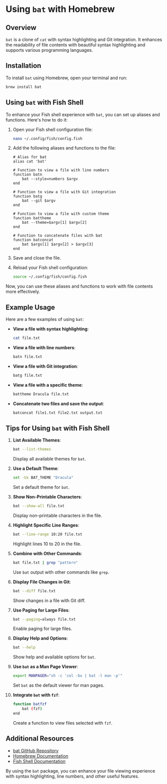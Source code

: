 
# Using `bat` with Homebrew

## Overview

`bat` is a clone of `cat` with syntax highlighting and Git integration. It enhances the readability of file contents with beautiful syntax highlighting and supports various programming languages.

## Installation

To install `bat` using Homebrew, open your terminal and run:

```sh
brew install bat
```

## Using `bat` with Fish Shell

To enhance your Fish shell experience with `bat`, you can set up aliases and functions. Here's how to do it:

1. Open your Fish shell configuration file:
   ```sh
   nano ~/.config/fish/config.fish
   ```

2. Add the following aliases and functions to the file:
   ```fish
   # Alias for bat
   alias cat 'bat'

   # Function to view a file with line numbers
   function batn
       bat --style=numbers $argv
   end

   # Function to view a file with Git integration
   function batg
       bat --git $argv
   end

   # Function to view a file with custom theme
   function battheme
       bat --theme=$argv[1] $argv[2]
   end

   # Function to concatenate files with bat
   function batconcat
       bat $argv[1] $argv[2] > $argv[3]
   end
   ```

3. Save and close the file.

4. Reload your Fish shell configuration:
   ```sh
   source ~/.config/fish/config.fish
   ```

Now, you can use these aliases and functions to work with file contents more effectively.

## Example Usage

Here are a few examples of using `bat`:

- **View a file with syntax highlighting**:
  ```sh
  cat file.txt
  ```

- **View a file with line numbers**:
  ```sh
  batn file.txt
  ```

- **View a file with Git integration**:
  ```sh
  batg file.txt
  ```

- **View a file with a specific theme**:
  ```sh
  battheme Dracula file.txt
  ```

- **Concatenate two files and save the output**:
  ```sh
  batconcat file1.txt file2.txt output.txt
  ```

## Tips for Using `bat` with Fish Shell

1. **List Available Themes**:
   ```sh
   bat --list-themes
   ```
   Display all available themes for `bat`.

2. **Use a Default Theme**:
   ```sh
   set -Ux BAT_THEME "Dracula"
   ```
   Set a default theme for `bat`.

3. **Show Non-Printable Characters**:
   ```sh
   bat --show-all file.txt
   ```
   Display non-printable characters in the file.

4. **Highlight Specific Line Ranges**:
   ```sh
   bat --line-range 10:20 file.txt
   ```
   Highlight lines 10 to 20 in the file.

5. **Combine with Other Commands**:
   ```sh
   bat file.txt | grep "pattern"
   ```
   Use `bat` output with other commands like `grep`.

6. **Display File Changes in Git**:
   ```sh
   bat --diff file.txt
   ```
   Show changes in a file with Git diff.

7. **Use Paging for Large Files**:
   ```sh
   bat --paging=always file.txt
   ```
   Enable paging for large files.

8. **Display Help and Options**:
   ```sh
   bat --help
   ```
   Show help and available options for `bat`.

9. **Use `bat` as a Man Page Viewer**:
   ```sh
   export MANPAGER="sh -c 'col -bx | bat -l man -p'"
   ```
   Set `bat` as the default viewer for man pages.

10. **Integrate `bat` with `fzf`**:
    ```sh
    function batfzf
        bat (fzf)
    end
    ```
    Create a function to view files selected with `fzf`.

## Additional Resources

- [bat GitHub Repository](https://github.com/sharkdp/bat)
- [Homebrew Documentation](https://docs.brew.sh/)
- [Fish Shell Documentation](https://fishshell.com/docs/current/index.html)

By using the `bat` package, you can enhance your file viewing experience with syntax highlighting, line numbers, and other useful features.
